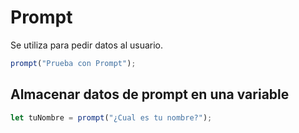# Prompt 
Se utiliza para pedir datos al usuario.
```js
prompt("Prueba con Prompt");
```
 
## Almacenar datos de prompt en una variable
```js
let tuNombre = prompt("¿Cual es tu nombre?");
```